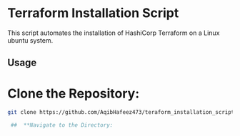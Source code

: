 # Terraform Installation Script

This script automates the installation of HashiCorp Terraform on a Linux ubuntu  system.

## Usage

# **Clone the Repository:**

   ```bash
   git clone https://github.com/AqibHafeez473/teraform_installation_script1.git

    ##  **Navigate to the Directory:

